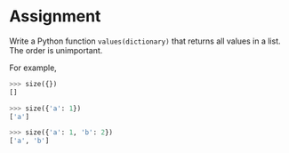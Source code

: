 # Assignment

Write a Python function `values(dictionary)` that returns all values in a list.
The order is unimportant.

For example,

```python
>>> size({})
[]

>>> size({'a': 1})
['a']

>>> size({'a': 1, 'b': 2})
['a', 'b']
```
